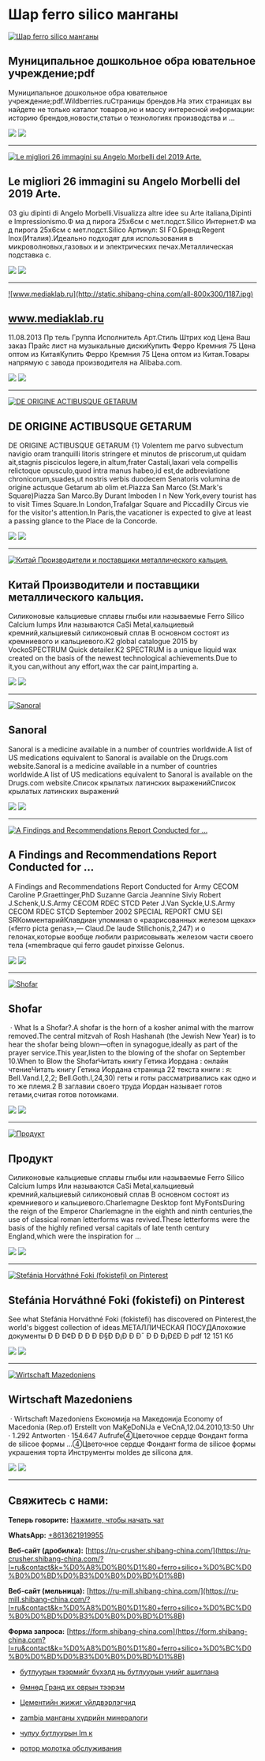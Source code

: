 # Шар ferro silico манганы

<a href="https://swt.shibang-china.com/?l=ru&img&k=%D0%A8%D0%B0%D1%80+ferro+silico+%D0%BC%D0%B0%D0%BD%D0%B3%D0%B0%D0%BD%D1%8B" target="_blank">![Шар ferro silico манганы](http://static.shibang-china.com/all-800x300/890.jpg)</a>

## Муниципальное дошкольное обра ювательное учреждение;pdf
Муниципальное дошкольное обра ювательное учреждение;pdf.Wildberries.ruСтраницы брендов.На этих страницах вы найдете не только каталог товаров,но и массу интересной информации: историю брендов,новости,статьи о технологиях производства и …


<a href="https://whatsapp.shibangsoft.com/WhatsApp.php" target="_blank" title="WhatsApp">![](http://static.shibang-china.com/icon/whatsapp.png)</a> <a href="https://swt.shibang-china.com/?l=ru&icon&k=%D0%A8%D0%B0%D1%80+ferro+silico+%D0%BC%D0%B0%D0%BD%D0%B3%D0%B0%D0%BD%D1%8B" target="_blank">![](http://static.shibang-china.com/icon/chat-ru.png)</a>

---

<a href="https://swt.shibang-china.com/?l=ru&img&k=%D0%A8%D0%B0%D1%80+ferro+silico+%D0%BC%D0%B0%D0%BD%D0%B3%D0%B0%D0%BD%D1%8B" target="_blank">![Le migliori 26 immagini su Angelo Morbelli del 2019 Arte.](http://static.shibang-china.com/all-800x300/72.jpg)</a>

## Le migliori 26 immagini su Angelo Morbelli del 2019 Arte.
03 giu dipinti di Angelo Morbelli.Visualizza altre idee su Arte italiana,Dipinti e Impressionismo.Ф ма д пирога 25х6см с мет.подст.Silico Интернет.Ф ма д пирога 25х6см с мет.подст.Silico Артикул: SI FO.Бренд:Regent Inox(Италия).Идеально подходят для использования в микроволновых,газовых и и электрических печах.Металлическая подставка с.


<a href="https://whatsapp.shibangsoft.com/WhatsApp.php" target="_blank" title="WhatsApp">![](http://static.shibang-china.com/icon/whatsapp.png)</a> <a href="https://swt.shibang-china.com/?l=ru&icon&k=%D0%A8%D0%B0%D1%80+ferro+silico+%D0%BC%D0%B0%D0%BD%D0%B3%D0%B0%D0%BD%D1%8B" target="_blank">![](http://static.shibang-china.com/icon/chat-ru.png)</a>

---

<a href="https://swt.shibang-china.com/?l=ru&img&k=%D0%A8%D0%B0%D1%80+ferro+silico+%D0%BC%D0%B0%D0%BD%D0%B3%D0%B0%D0%BD%D1%8B" target="_blank">![www.mediaklab.ru](http://static.shibang-china.com/all-800x300/1187.jpg)</a>

## www.mediaklab.ru
11.08.2013 Пр тель Группа Исполнитель Арт.Стиль Штрих код Цена Ваш заказ Прайс лист на музыкальные дискиКупить Ферро Кремния 75 Цена оптом из КитаяКупить Ферро Кремния 75 Цена оптом из Китая.Товары напрямую с завода производителя на Alibaba.com.


<a href="https://whatsapp.shibangsoft.com/WhatsApp.php" target="_blank" title="WhatsApp">![](http://static.shibang-china.com/icon/whatsapp.png)</a> <a href="https://swt.shibang-china.com/?l=ru&icon&k=%D0%A8%D0%B0%D1%80+ferro+silico+%D0%BC%D0%B0%D0%BD%D0%B3%D0%B0%D0%BD%D1%8B" target="_blank">![](http://static.shibang-china.com/icon/chat-ru.png)</a>

---

<a href="https://swt.shibang-china.com/?l=ru&img&k=%D0%A8%D0%B0%D1%80+ferro+silico+%D0%BC%D0%B0%D0%BD%D0%B3%D0%B0%D0%BD%D1%8B" target="_blank">![DE ORIGINE ACTIBUSQUE GETARUM](http://static.shibang-china.com/all-800x300/453.jpg)</a>

## DE ORIGINE ACTIBUSQUE GETARUM
DE ORIGINE ACTIBUSQUE GETARUM {1} Volentem me parvo subvectum navigio oram tranquilli litoris stringere et minutos de priscorum,ut quidam ait,stagnis pisciculos legere,in altum,frater Castali,laxari vela compellis relictoque opusculo,quod intra manus habeo,id est,de adbreviatione chronicorum,suades,ut nostris verbis duodecem Senatoris volumina de origine actusque Getarum ab olim et.Piazza San Marco (St.Mark's Square)Piazza San Marco.By Durant Imboden I n New York,every tourist has to visit Times Square.In London,Trafalgar Square and Piccadilly Circus vie for the visitor's attention.In Paris,the vacationer is expected to give at least a passing glance to the Place de la Concorde.


<a href="https://whatsapp.shibangsoft.com/WhatsApp.php" target="_blank" title="WhatsApp">![](http://static.shibang-china.com/icon/whatsapp.png)</a> <a href="https://swt.shibang-china.com/?l=ru&icon&k=%D0%A8%D0%B0%D1%80+ferro+silico+%D0%BC%D0%B0%D0%BD%D0%B3%D0%B0%D0%BD%D1%8B" target="_blank">![](http://static.shibang-china.com/icon/chat-ru.png)</a>

---

<a href="https://swt.shibang-china.com/?l=ru&img&k=%D0%A8%D0%B0%D1%80+ferro+silico+%D0%BC%D0%B0%D0%BD%D0%B3%D0%B0%D0%BD%D1%8B" target="_blank">![Китай Производители и поставщики металлического кальция.](http://static.shibang-china.com/all-800x300/759.jpg)</a>

## Китай Производители и поставщики металлического кальция.
Силиконовые кальциевые сплавы глыбы или называемые Ferro Silico Calcium lumps Или называются CaSi Metal,кальциевый кремний,кальциевый силиконовый сплав В основном состоят из кремниевого и кальциевого.K2 global catalogue 2015 by VockoSPECTRUM Quick detailer.K2 SPECTRUM is a unique liquid wax created on the basis of the newest technological achievements.Due to it,you can,without any effort,wax the car paint,imparting a.


<a href="https://whatsapp.shibangsoft.com/WhatsApp.php" target="_blank" title="WhatsApp">![](http://static.shibang-china.com/icon/whatsapp.png)</a> <a href="https://swt.shibang-china.com/?l=ru&icon&k=%D0%A8%D0%B0%D1%80+ferro+silico+%D0%BC%D0%B0%D0%BD%D0%B3%D0%B0%D0%BD%D1%8B" target="_blank">![](http://static.shibang-china.com/icon/chat-ru.png)</a>

---

<a href="https://swt.shibang-china.com/?l=ru&img&k=%D0%A8%D0%B0%D1%80+ferro+silico+%D0%BC%D0%B0%D0%BD%D0%B3%D0%B0%D0%BD%D1%8B" target="_blank">![Sanoral](http://static.shibang-china.com/all-800x300/607.jpg)</a>

## Sanoral
Sanoral is a medicine available in a number of countries worldwide.A list of US medications equivalent to Sanoral is available on the Drugs.com website.Sanoral is a medicine available in a number of countries worldwide.A list of US medications equivalent to Sanoral is available on the Drugs.com website.Список крылатых латинских выраженийСписок крылатых латинских выражений


<a href="https://whatsapp.shibangsoft.com/WhatsApp.php" target="_blank" title="WhatsApp">![](http://static.shibang-china.com/icon/whatsapp.png)</a> <a href="https://swt.shibang-china.com/?l=ru&icon&k=%D0%A8%D0%B0%D1%80+ferro+silico+%D0%BC%D0%B0%D0%BD%D0%B3%D0%B0%D0%BD%D1%8B" target="_blank">![](http://static.shibang-china.com/icon/chat-ru.png)</a>

---

<a href="https://swt.shibang-china.com/?l=ru&img&k=%D0%A8%D0%B0%D1%80+ferro+silico+%D0%BC%D0%B0%D0%BD%D0%B3%D0%B0%D0%BD%D1%8B" target="_blank">![A Findings and Recommendations Report Conducted for …](http://static.shibang-china.com/all-800x300/1330.jpg)</a>

## A Findings and Recommendations Report Conducted for …
A Findings and Recommendations Report Conducted for Army CECOM Caroline P.Graettinger,PhD Suzanne Garcia Jeannine Siviy Robert J.Schenk,U.S.Army CECOM RDEC STCD Peter J.Van Syckle,U.S.Army CECOM RDEC STCD September 2002 SPECIAL REPORT CMU SEI SRКомментарийКлавдиан упоминал о &#171;разрисованных железом щеках&#187; (&#171;ferro picta genas&#187;,— Claud.De laude Stilichonis,2,247) и о гелонах,которые вообще любили разрисовывать железом части своего тела (&#171;membraque qui ferro gaudet pinxisse Gelonus.


<a href="https://whatsapp.shibangsoft.com/WhatsApp.php" target="_blank" title="WhatsApp">![](http://static.shibang-china.com/icon/whatsapp.png)</a> <a href="https://swt.shibang-china.com/?l=ru&icon&k=%D0%A8%D0%B0%D1%80+ferro+silico+%D0%BC%D0%B0%D0%BD%D0%B3%D0%B0%D0%BD%D1%8B" target="_blank">![](http://static.shibang-china.com/icon/chat-ru.png)</a>

---

<a href="https://swt.shibang-china.com/?l=ru&img&k=%D0%A8%D0%B0%D1%80+ferro+silico+%D0%BC%D0%B0%D0%BD%D0%B3%D0%B0%D0%BD%D1%8B" target="_blank">![Shofar](http://static.shibang-china.com/all-800x300/696.jpg)</a>

## Shofar
&nbsp;&#0183;&#32;What Is a Shofar?.A shofar is the horn of a kosher animal with the marrow removed.The central mitzvah of Rosh Hashanah (the Jewish New Year) is to hear the shofar being blown—often in synagogue,ideally as part of the prayer service.This year,listen to the blowing of the shofar on September 10.When to Blow the ShofarЧитать книгу Гетика Иордана : онлайн чтениеЧитать книгу Гетика Иордана страница 22 текста книги : я: Bell.Vand.I,2,2; Bell.Goth.I,24,30) геты и готы рассматривались как одно и то же племя.2 В заглавии своего труда Иордан называет готов гетами,считая готов потомками.


<a href="https://whatsapp.shibangsoft.com/WhatsApp.php" target="_blank" title="WhatsApp">![](http://static.shibang-china.com/icon/whatsapp.png)</a> <a href="https://swt.shibang-china.com/?l=ru&icon&k=%D0%A8%D0%B0%D1%80+ferro+silico+%D0%BC%D0%B0%D0%BD%D0%B3%D0%B0%D0%BD%D1%8B" target="_blank">![](http://static.shibang-china.com/icon/chat-ru.png)</a>

---

<a href="https://swt.shibang-china.com/?l=ru&img&k=%D0%A8%D0%B0%D1%80+ferro+silico+%D0%BC%D0%B0%D0%BD%D0%B3%D0%B0%D0%BD%D1%8B" target="_blank">![Продукт](http://static.shibang-china.com/all-800x300/882.jpg)</a>

## Продукт
Силиконовые кальциевые сплавы глыбы или называемые Ferro Silico Calcium lumps Или называются CaSi Metal,кальциевый кремний,кальциевый силиконовый сплав В основном состоят из кремниевого и кальциевого.Charlemagne Desktop font MyFontsDuring the reign of the Emperor Charlemagne in the eighth and ninth centuries,the use of classical roman letterforms was revived.These letterforms were the basis of the highly refined versal capitals of late tenth century England,which were the inspiration for …


<a href="https://whatsapp.shibangsoft.com/WhatsApp.php" target="_blank" title="WhatsApp">![](http://static.shibang-china.com/icon/whatsapp.png)</a> <a href="https://swt.shibang-china.com/?l=ru&icon&k=%D0%A8%D0%B0%D1%80+ferro+silico+%D0%BC%D0%B0%D0%BD%D0%B3%D0%B0%D0%BD%D1%8B" target="_blank">![](http://static.shibang-china.com/icon/chat-ru.png)</a>

---

<a href="https://swt.shibang-china.com/?l=ru&img&k=%D0%A8%D0%B0%D1%80+ferro+silico+%D0%BC%D0%B0%D0%BD%D0%B3%D0%B0%D0%BD%D1%8B" target="_blank">![Stef&#225;nia Horv&#225;thn&#233; Foki (fokistefi) on Pinterest](http://static.shibang-china.com/all-800x300/6.jpg)</a>

## Stef&#225;nia Horv&#225;thn&#233; Foki (fokistefi) on Pinterest
See what Stef&#225;nia Horv&#225;thn&#233; Foki (fokistefi) has discovered on Pinterest,the world's biggest collection of ideas.МЕТАЛЛИЧЕСКАЯ ПОСУДАпохожие документы &#208; &#208; &#208;&#162;&#208; &#208; &#208; &#208; &#208;&#167;&#208; &#208;&#161;&#208; &#208; &#208;&#175; &#208; &#208; &#208;&#161;&#208;&#163;&#208; &#208; pdf 12 151 Кб


<a href="https://whatsapp.shibangsoft.com/WhatsApp.php" target="_blank" title="WhatsApp">![](http://static.shibang-china.com/icon/whatsapp.png)</a> <a href="https://swt.shibang-china.com/?l=ru&icon&k=%D0%A8%D0%B0%D1%80+ferro+silico+%D0%BC%D0%B0%D0%BD%D0%B3%D0%B0%D0%BD%D1%8B" target="_blank">![](http://static.shibang-china.com/icon/chat-ru.png)</a>

---

<a href="https://swt.shibang-china.com/?l=ru&img&k=%D0%A8%D0%B0%D1%80+ferro+silico+%D0%BC%D0%B0%D0%BD%D0%B3%D0%B0%D0%BD%D1%8B" target="_blank">![Wirtschaft Mazedoniens](http://static.shibang-china.com/all-800x300/1199.jpg)</a>

## Wirtschaft Mazedoniens
&nbsp;&#0183;&#32;Wirtschaft Mazedoniens Економија на Македонија Economy of Macedonia (Rep.of) Erstellt von MaKeDoNiJa e VeCnA,12.04.2010,13:50 Uhr &#183; 1.292 Antworten &#183; 154.647 Aufrufe④Цветочное сердце Фондант forma de silicoe формы …④Цветочное сердце Фондант forma de silicoe формы украшения торта Инструменты moldes де silicona для.


<a href="https://whatsapp.shibangsoft.com/WhatsApp.php" target="_blank" title="WhatsApp">![](http://static.shibang-china.com/icon/whatsapp.png)</a> <a href="https://swt.shibang-china.com/?l=ru&icon&k=%D0%A8%D0%B0%D1%80+ferro+silico+%D0%BC%D0%B0%D0%BD%D0%B3%D0%B0%D0%BD%D1%8B" target="_blank">![](http://static.shibang-china.com/icon/chat-ru.png)</a>

---
## Свяжитесь с нами:

**Теперь говорите:** [Нажмите, чтобы начать чат](https://swt.shibang-china.com?l=ru&contact&k=%D0%A8%D0%B0%D1%80+ferro+silico+%D0%BC%D0%B0%D0%BD%D0%B3%D0%B0%D0%BD%D1%8B)

**WhatsApp:**  [+8613621919955](https://whatsapp.shibangsoft.com/WhatsApp.php)

**Веб-сайт (дробилка):** [https://ru-crusher.shibang-china.com/](https://ru-crusher.shibang-china.com/?l=ru&contact&k=%D0%A8%D0%B0%D1%80+ferro+silico+%D0%BC%D0%B0%D0%BD%D0%B3%D0%B0%D0%BD%D1%8B)

**Веб-сайт (мельница):** [https://ru-mill.shibang-china.com/](https://ru-mill.shibang-china.com/?l=ru&contact&k=%D0%A8%D0%B0%D1%80+ferro+silico+%D0%BC%D0%B0%D0%BD%D0%B3%D0%B0%D0%BD%D1%8B)

**Форма запроса:** [https://form.shibang-china.com](https://form.shibang-china.com?l=ru&contact&k=%D0%A8%D0%B0%D1%80+ferro+silico+%D0%BC%D0%B0%D0%BD%D0%B3%D0%B0%D0%BD%D1%8B)

* [бутлуурын тээрмийг бүхэлд нь бутлуурын үнийг ашиглана](../126/%D0%B1%D1%83%D1%82%D0%BB%D1%83%D1%83%D1%80%D1%8B%D0%BD%20%D1%82%D1%8D%D1%8D%D1%80%D0%BC%D0%B8%D0%B9%D0%B3%20%D0%B1%D2%AF%D1%85%D1%8D%D0%BB%D0%B4%20%D0%BD%D1%8C%20%D0%B1%D1%83%D1%82%D0%BB%D1%83%D1%83%D1%80%D1%8B%D0%BD%20%D2%AF%D0%BD%D0%B8%D0%B9%D0%B3%20%D0%B0%D1%88%D0%B8%D0%B3%D0%BB%D0%B0%D0%BD%D0%B0.md)

* [Өмнөд Гранд их оврын тээрэм](../127/%D3%A8%D0%BC%D0%BD%D3%A9%D0%B4%20%D0%93%D1%80%D0%B0%D0%BD%D0%B4%20%D0%B8%D1%85%20%D0%BE%D0%B2%D1%80%D1%8B%D0%BD%20%D1%82%D1%8D%D1%8D%D1%80%D1%8D%D0%BC.md)

* [Цементийн жижиг үйлдвэрлэгчид](../129/%D0%A6%D0%B5%D0%BC%D0%B5%D0%BD%D1%82%D0%B8%D0%B9%D0%BD%20%D0%B6%D0%B8%D0%B6%D0%B8%D0%B3%20%D2%AF%D0%B9%D0%BB%D0%B4%D0%B2%D1%8D%D1%80%D0%BB%D1%8D%D0%B3%D1%87%D0%B8%D0%B4.md)

* [zambia манганы хүдрийн минералоги](../128/zambia%20%D0%BC%D0%B0%D0%BD%D0%B3%D0%B0%D0%BD%D1%8B%20%D1%85%D2%AF%D0%B4%D1%80%D0%B8%D0%B9%D0%BD%20%D0%BC%D0%B8%D0%BD%D0%B5%D1%80%D0%B0%D0%BB%D0%BE%D0%B3%D0%B8.md)

* [чулуу бутлуурын lm к](../128/%D1%87%D1%83%D0%BB%D1%83%D1%83%20%D0%B1%D1%83%D1%82%D0%BB%D1%83%D1%83%D1%80%D1%8B%D0%BD%20lm%20%D0%BA.md)

* [ротор молотка обслуживания](../126/%D1%80%D0%BE%D1%82%D0%BE%D1%80%20%D0%BC%D0%BE%D0%BB%D0%BE%D1%82%D0%BA%D0%B0%20%D0%BE%D0%B1%D1%81%D0%BB%D1%83%D0%B6%D0%B8%D0%B2%D0%B0%D0%BD%D0%B8%D1%8F.md)